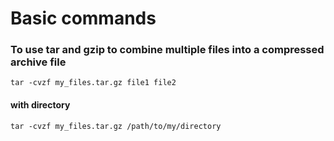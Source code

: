 # Basic commands

### To use tar and gzip to combine multiple files into a compressed archive file 

``` tar -cvzf my_files.tar.gz file1 file2 ```

#### with directory

``` tar -cvzf my_files.tar.gz /path/to/my/directory ```